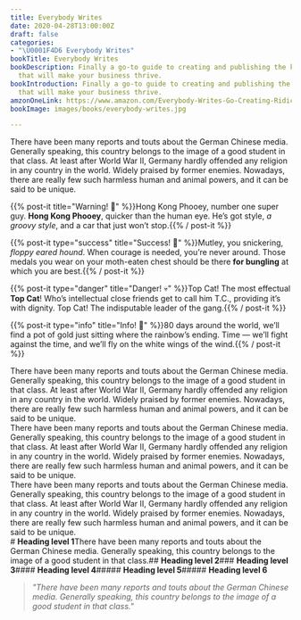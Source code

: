 ```yaml
---
title: Everybody Writes
date: 2020-04-28T13:00:00Z
draft: false
categories:
- "\U0001F4D6 Everybody Writes"
bookTitle: Everybody Writes
bookDescription: Finally a go-to guide to creating and publishing the kind of content
  that will make your business thrive.
bookIntroduction: Finally a go-to guide to creating and publishing the kind of content
  that will make your business thrive.
amzonOneLink: https://www.amazon.com/Everybody-Writes-Go-Creating-Ridiculously/dp/8126559985/ref=as_li_ss_tl?dchild=1&keywords=Everybody+Writes:&qid=1587754707&sr=8-1&linkCode=ll1&tag=bestp0b-20&linkId=c9445c0547f513d9163909a616efc8f6&language=en_US
bookImage: images/books/everybody-writes.jpg

---
```

There have been many reports and touts about the German Chinese media. Generally speaking, this country belongs to the image of a good student in that class. At least after World War II, Germany hardly offended any religion in any country in the world. Widely praised by former enemies. Nowadays, there are really few such harmless human and animal powers, and it can be said to be unique.

  
{{% post-it title="Warning! 🚨" %}}Hong Kong Phooey, number one super guy. __**Hong Kong Phooey**__, quicker than the human eye. He’s got style, _*a groovy style*_, and a car that just won’t stop.{{% / post-it %}}

  
{{% post-it type="success" title="Success! 🎉" %}}Mutley, you snickering, _*floppy eared hound*_. When courage is needed, you’re never around. Those medals you wear on your moth-eaten chest should be there __for bungling__ at which you are best.{{% / post-it %}}

  
{{% post-it type="danger" title="Danger! 💀" %}}Top Cat! The most effectual __**Top Cat**__! Who’s intellectual close friends get to call him T.C., providing it’s with dignity. Top Cat! The indisputable leader of the gang.{{% / post-it %}}

  
{{% post-it type="info" title="Info! 💬" %}}80 days around the world, we’ll find a pot of gold just sitting where the rainbow’s ending. Time — we’ll fight against the time, and we’ll fly on the white wings of the wind.{{% / post-it %}}  
  
There have been many reports and touts about the German Chinese media. Generally speaking, this country belongs to the image of a good student in that class. At least after World War II, Germany hardly offended any religion in any country in the world. Widely praised by former enemies. Nowadays, there are really few such harmless human and animal powers, and it can be said to be unique.  
There have been many reports and touts about the German Chinese media. Generally speaking, this country belongs to the image of a good student in that class. At least after World War II, Germany hardly offended any religion in any country in the world. Widely praised by former enemies. Nowadays, there are really few such harmless human and animal powers, and it can be said to be unique.  
There have been many reports and touts about the German Chinese media. Generally speaking, this country belongs to the image of a good student in that class. At least after World War II, Germany hardly offended any religion in any country in the world. Widely praised by former enemies. Nowadays, there are really few such harmless human and animal powers, and it can be said to be unique.  
\# **Heading level 1**There have been many reports and touts about the German Chinese media. Generally speaking, this country belongs to the image of a good student in that class.## **Heading level 2**### **Heading level 3**#### **Heading level 4**##### **Heading level 5**##### **Heading level 6**  
>_"There have been many reports and touts about the German Chinese media. Generally speaking, this country belongs to the image of a good student in that class."_